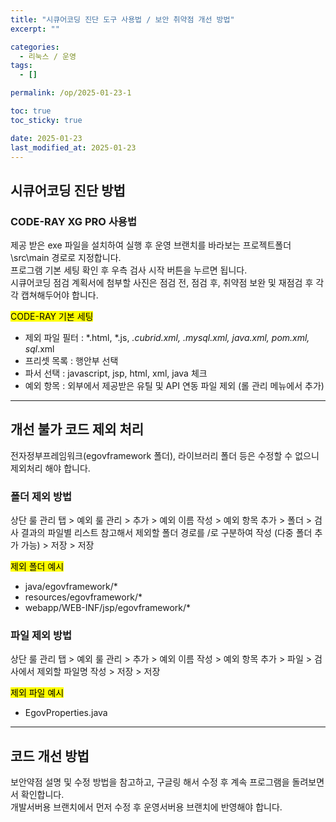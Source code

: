```yaml
---
title: "시큐어코딩 진단 도구 사용법 / 보안 취약점 개선 방법"
excerpt: ""

categories:
  - 리눅스 / 운영
tags:
  - []

permalink: /op/2025-01-23-1

toc: true
toc_sticky: true

date: 2025-01-23
last_modified_at: 2025-01-23
---
```


## 시큐어코딩 진단 방법

### CODE-RAY XG PRO 사용법
제공 받은 exe 파일을 설치하여 실행 후 운영 브랜치를 바라보는 프로젝트폴더\src\main 경로로 지정합니다.  
프로그램 기본 세팅 확인 후 우측 검사 시작 버튼을 누르면 됩니다.  
시큐어코딩 점검 계획서에 첨부할 사진은 점검 전, 점검 후, 취약점 보완 및 재점검 후 각각 캡쳐해두어야 합니다.

<mark>CODE-RAY 기본 세팅</mark>
- 제외 파일 필터 : *.html, *.js, *.cubrid.xml, *.mysql.xml, java*.xml, pom.xml, sql*.xml
- 프리셋 목록 : 행안부 선택
- 파서 선택 : javascript, jsp, html, xml, java 체크
- 예외 항목 : 외부에서 제공받은 유틸 및 API 연동 파일 제외 (롤 관리 메뉴에서 추가)

---

## 개선 불가 코드 제외 처리
전자정부프레임워크(egovframework 폴더), 라이브러리 폴더 등은 수정할 수 없으니 제외처리 해야 합니다.

### 폴더 제외 방법
상단 룰 관리 탭 > 예외 룰 관리 > 추가 > 예외 이름 작성 > 예외 항목 추가 > 폴더 > 검사 결과의 파일별 리스트 참고해서 제외할 폴더 경로를 /로 구분하여 작성 (다중 폴더 추가 가능) > 저장 > 저장

<mark>제외 폴더 예시</mark>
- java/egovframework/*
- resources/egovframework/*
- webapp/WEB-INF/jsp/egovframework/*

### 파일 제외 방법
상단 룰 관리 탭 > 예외 룰 관리 > 추가 > 예외 이름 작성 > 예외 항목 추가 > 파일 > 검사에서 제외할 파일명 작성 > 저장 > 저장

<mark>제외 파일 예시</mark>
- EgovProperties.java

---

## 코드 개선 방법
보안약점 설명 및 수정 방법을 참고하고, 구글링 해서 수정 후 계속 프로그램을 돌려보면서 확인합니다.  
개발서버용 브랜치에서 먼저 수정 후 운영서버용 브랜치에 반영해야 합니다.
